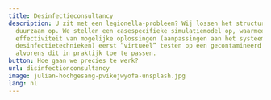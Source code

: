 ```yaml
---
title: Desinfectieconsultancy
description: U zit met een legionella-probleem? Wij lossen het structureel en
  duurzaam op. We stellen een casespecifieke simulatiemodel op, waarmee we de
  effectiviteit van mogelijke oplossingen (aanpassingen aan het systeemontwerp,
  desinfectietechnieken) eerst “virtueel” testen op een gecontamineerd systeem,
  alvorens dit in praktijk toe te passen.
button: Hoe gaan we precies te werk?
url: disinfectionconsultancy
image: julian-hochgesang-pvikejwyofa-unsplash.jpg
lang: nl
---
```

